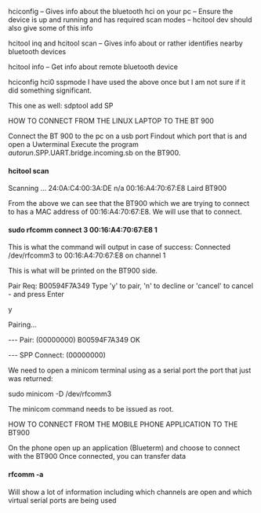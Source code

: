 hciconfig
– Gives info about the bluetooth hci on your pc
– Ensure the device is up and running and has required scan modes
– hcitool dev should also give some of this info

hcitool inq and hcitool scan
– Gives info about or rather identifies nearby bluetooth devices

hcitool info <BTAddr>
– Get info about remote bluetooth device



hciconfig hci0 sspmode
I have used the above once but I am not sure if it did something significant.

This one as well:
sdptool add SP





HOW TO CONNECT FROM THE LINUX LAPTOP TO THE BT 900

Connect the BT 900 to the pc on a usb port
Findout which port that is and open a Uwterminal
Execute the program $autorun$.SPP.UART.bridge.incoming.sb on the BT900.
#### hcitool scan
Scanning ...
	24:0A:C4:00:3A:DE	n/a
	00:16:A4:70:67:E8	Laird BT900

From the above we can see that the BT900 which we are trying to connect to has a
MAC address of 00:16:A4:70:67:E8. We will use that to connect.


#### sudo rfcomm connect 3 00:16:A4:70:67:E8 1

This is what the command will output in case of success:
Connected /dev/rfcomm3 to 00:16:A4:70:67:E8 on channel 1


This is what will be printed on the BT900 side.

Pair Req: B00594F7A349
Type 'y' to pair, 'n' to decline or 'cancel' to cancel - and press Enter

y


Pairing...
>
 --- Pair: (00000000) B00594F7A349
OK
>
 --- SPP Connect: (00000000)

We need to open a minicom terminal using as a serial port the port that just was
returned:

sudo minicom -D /dev/rfcomm3

The minicom command needs to be issued as root.


HOW TO CONNECT FROM THE MOBILE PHONE APPLICATION TO THE BT900

On the phone open up an application (Blueterm) and choose to connect with the BT900
Once connected, you can transfer data


#### rfcomm -a
Will show a lot of information including which channels are open and which virtual serial ports
are being used 
